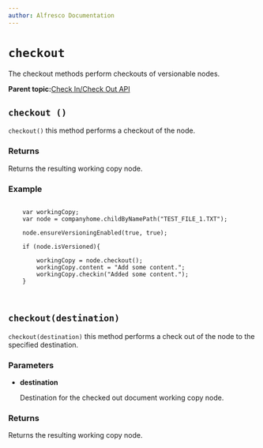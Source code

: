```yaml
---
author: Alfresco Documentation
---
```


# `checkout`

The checkout methods perform checkouts of versionable nodes.

**Parent topic:**[Check In/Check Out API](../references/API-JS-CheckInOut.md)

## `checkout ()`

`checkout()` this method performs a checkout of the node.

### Returns

Returns the resulting working copy node.

### Example

```

    var workingCopy;
    var node = companyhome.childByNamePath("TEST_FILE_1.TXT");

    node.ensureVersioningEnabled(true, true);
    
    if (node.isVersioned){
        
        workingCopy = node.checkout();
        workingCopy.content = "Add some content.";
        workingCopy.checkin("Added some content.");
    }

        
```

## ``checkout(destination)``

`checkout(destination)` this method performs a check out of the node to the specified destination.

### Parameters

-   **destination**

    Destination for the checked out document working copy node.


### Returns

Returns the resulting working copy node.

